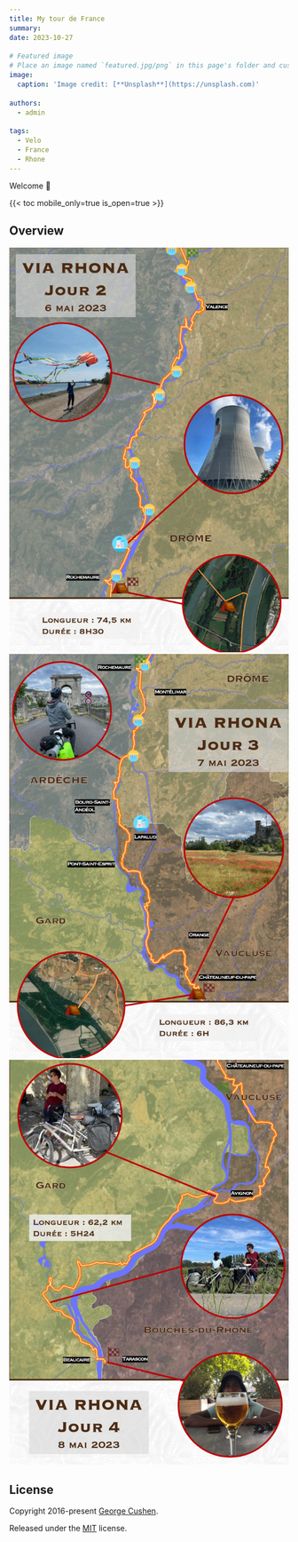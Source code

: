 ```yaml
---
title: My tour de France
summary: 
date: 2023-10-27

# Featured image
# Place an image named `featured.jpg/png` in this page's folder and customize its options here.
image:
  caption: 'Image credit: [**Unsplash**](https://unsplash.com)'

authors:
  - admin

tags:
  - Velo
  - France
  - Rhone
---
```


Welcome 👋

{{< toc mobile_only=true is_open=true >}}

## Overview
![image info](./j2.jpeg)
![image info](./j3.jpeg)
![image info](./j4.jpeg)
## License

Copyright 2016-present [George Cushen](https://georgecushen.com).

Released under the [MIT](https://github.com/HugoBlox/hugo-blox-builder/blob/main/LICENSE.md) license.
